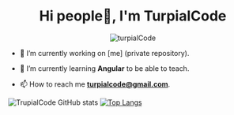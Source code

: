 <h1 align="center">Hi people👋, I'm TurpialCode </h1>

<p align="center"> <img src="https://komarev.com/ghpvc/?username=PFT-Repo&label=Profile%20views&color=00aaff&style=flat" alt="turpialCode" /> </p>

- 🔭 I’m currently working on [me] (private repository).

- 🌱 I’m currently learning **Angular** to be able to teach.

- 📫 How to reach me **turpialcode@gmail.com**.

![TrupialCode GitHub stats](https://github-readme-stats.vercel.app/api?username=PFT-Repo&show_icons=true&theme=transparent)
[![Top Langs](https://github-readme-stats.vercel.app/api/top-langs/?username=PFT-Repo&layout=compact)](https://github.com/anuraghazra/github-readme-stats)
